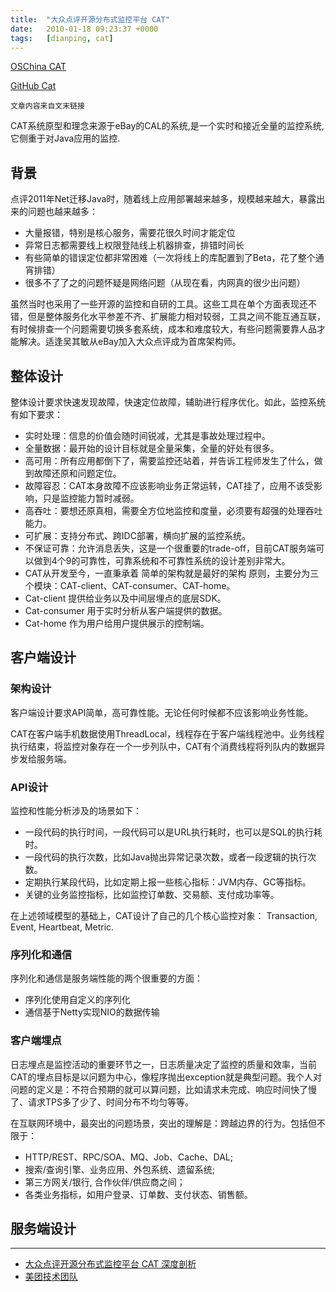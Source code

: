 ```yaml
---
title:  "大众点评开源分布式监控平台 CAT"
date:   2010-01-18 09:23:37 +0000
tags:   [dianping, cat]
---
```


[OSChina CAT](https://www.oschina.net/p/cat-dianping)

[GitHub Cat](https://github.com/dianping/cat)

```
文章内容来自文末链接
```

CAT系统原型和理念来源于eBay的CAL的系统,是一个实时和接近全量的监控系统,它侧重于对Java应用的监控.

## 背景

点评2011年Net迁移Java时，随着线上应用部署越来越多，规模越来越大，暴露出来的问题也越来越多：

- 大量报错，特别是核心服务，需要花很久时间才能定位
- 异常日志都需要线上权限登陆线上机器排查，排错时间长
- 有些简单的错误定位都非常困难（一次将线上的库配置到了Beta，花了整个通宵排错）
- 很多不了了之的问题怀疑是网络问题（从现在看，内网真的很少出问题）

虽然当时也采用了一些开源的监控和自研的工具。这些工具在单个方面表现还不错，但是整体服务化水平参差不齐、扩展能力相对较弱，工具之间不能互通互联，有时候排查一个问题需要切换多套系统，成本和难度较大，有些问题需要靠人品才能解决。适逢吴其敏从eBay加入大众点评成为首席架构师。

## 整体设计

整体设计要求快速发现故障，快速定位故障，辅助进行程序优化。如此，监控系统有如下要求：

- 实时处理：信息的价值会随时间锐减，尤其是事故处理过程中。
- 全量数据：最开始的设计目标就是全量采集，全量的好处有很多。
- 高可用：所有应用都倒下了，需要监控还站着，并告诉工程师发生了什么，做到故障还原和问题定位。
- 故障容忍：CAT本身故障不应该影响业务正常运转，CAT挂了，应用不该受影响，只是监控能力暂时减弱。
- 高吞吐：要想还原真相，需要全方位地监控和度量，必须要有超强的处理吞吐能力。
- 可扩展：支持分布式、跨IDC部署，横向扩展的监控系统。
- 不保证可靠：允许消息丢失，这是一个很重要的trade-off，目前CAT服务端可以做到4个9的可靠性，可靠系统和不可靠性系统的设计差别非常大。
- CAT从开发至今，一直秉承着 简单的架构就是最好的架构 原则，主要分为三个模块：CAT-client、CAT-consumer、CAT-home。
- Cat-client 提供给业务以及中间层埋点的底层SDK。
- Cat-consumer 用于实时分析从客户端提供的数据。
- Cat-home 作为用户给用户提供展示的控制端。

## 客户端设计

### 架构设计

客户端设计要求API简单，高可靠性能。无论任何时候都不应该影响业务性能。

CAT在客户端手机数据使用ThreadLocal，线程存在于客户端线程池中。业务线程执行结束，将监控对象存在一个一步列队中，CAT有个消费线程将列队内的数据异步发给服务端。

### API设计

监控和性能分析涉及的场景如下：

- 一段代码的执行时间，一段代码可以是URL执行耗时，也可以是SQL的执行耗时。
- 一段代码的执行次数，比如Java抛出异常记录次数，或者一段逻辑的执行次数。
- 定期执行某段代码，比如定期上报一些核心指标：JVM内存、GC等指标。
- 关键的业务监控指标，比如监控订单数、交易额、支付成功率等。

在上述领域模型的基础上，CAT设计了自己的几个核心监控对象： Transaction, Event, Heartbeat, Metric.

### 序列化和通信

序列化和通信是服务端性能的两个很重要的方面：

- 序列化使用自定义的序列化
- 通信基于Netty实现NIO的数据传输

### 客户端埋点

日志埋点是监控活动的重要环节之一，日志质量决定了监控的质量和效率，当前CAT的埋点目标是以问题为中心，像程序抛出exception就是典型问题。我个人对问题的定义是：不符合预期的就可以算问题，比如请求未完成、响应时间快了慢了、请求TPS多了少了、时间分布不均匀等等。

在互联网环境中，最突出的问题场景，突出的理解是：跨越边界的行为。包括但不限于：

- HTTP/REST、RPC/SOA、MQ、Job、Cache、DAL;
- 搜索/查询引擎、业务应用、外包系统、遗留系统;
- 第三方网关/银行, 合作伙伴/供应商之间；
- 各类业务指标，如用户登录、订单数、支付状态、销售额。

## 服务端设计



---

- [大众点评开源分布式监控平台 CAT 深度剖析](https://www.oschina.net/news/78563/cat-depth-analysis)
- [美团技术团队](https://tech.meituan.com/CAT_in_Depth_Java_Application_Monitoring.html)